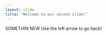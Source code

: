```yaml
---
layout: slide
title: "Welcome to our second slide!"
---
```

SOMETHIN NEW
Use the left arrow to go back!
